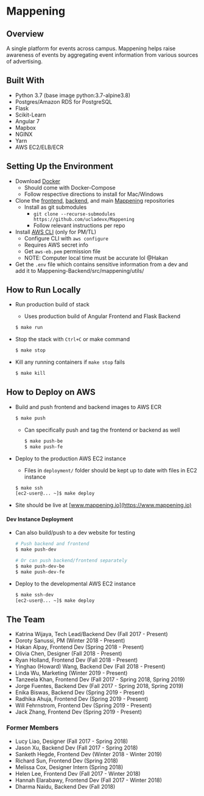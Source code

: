 # Mappening

## Overview
A single platform for events across campus. Mappening helps raise awareness of events by aggregating event information from various sources of advertising.

## Built With

- Python 3.7 (base image python:3.7-alpine3.8)
- Postgres/Amazon RDS for PostgreSQL
- Flask
- Scikit-Learn
- Angular 7
- Mapbox
- NGINX
- Yarn
- AWS EC2/ELB/ECR

## Setting Up the Environment

- Download [Docker](https://www.docker.com) 
  - Should come with Docker-Compose
  - Follow respective directions to install for Mac/Windows
- Clone the [frontend](https://github.com/ucladevx/Mappening-Frontend), [backend](https://github.com/ucladevx/Mappening-Backend), and main [Mappening](https://github.com/ucladevx/Mappening) repositories
  - Install as git submodules
    - `git clone --recurse-submodules https://github.com/ucladevx/Mappening`
    - Follow relevant instructions per repo
- Install [AWS CLI](https://docs.aws.amazon.com/cli/latest/userguide/cli-chap-install.html) (only for PM/TL)
  - Configure CLI with `aws configure`
  - Requires AWS secret info
  - Get `aws-eb.pem` permission file
  - NOTE: Computer local time must be accurate lol @Hakan
- Get the `.env` file which contains sensitive information from a dev and add it to Mappening-Backend/src/mappening/utils/

## How to Run Locally

- Run production build of stack

  - Uses production build of Angular Frontend and Flask Backend

  ```bash
  $ make run
  ```

- Stop the stack with `Ctrl+C` or make command

  ```bash
  $ make stop
  ```

- Kill any running containers if `make stop` fails

  ```bash
  $ make kill
  ```

## How to Deploy on AWS

- Build and push frontend and backend images to AWS ECR

  ```bash
  $ make push
  ```

  - Can specifically push and tag the frontend or backend as well

    ```bash
    $ make push-be
    $ make push-fe
    ```

- Deploy to the production AWS EC2 instance

  - Files in `deployment/` folder should be kept up to date with files in EC2 instance

  ```bash
  $ make ssh
  [ec2-user@... ~]$ make deploy
  ```

- Site should be live at [www.mappening.io](https://www.mappening.io)

#### Dev Instance Deployment

- Can also build/push to a dev website for testing

  ```bash
  # Push backend and frontend
  $ make push-dev
  
  # Or can push backend/frontend separately
  $ make push-dev-be
  $ make push-dev-fe
  ```

- Deploy to the developmental AWS EC2 instance

  ```bash
  $ make ssh-dev
  [ec2-user@... ~]$ make deploy
  ```

## The Team

  - Katrina Wijaya, Tech Lead/Backend Dev (Fall 2017 - Present)
  - Doroty Sanussi, PM (Winter 2018 - Present)
  - Hakan Alpay, Frontend Dev (Spring 2018 - Present)
  - Olivia Chen, Designer (Fall 2018 - Present)
  - Ryan Holland, Frontend Dev (Fall 2018 - Present)
  - Yinghao (Howard) Wang, Backend Dev (Fall 2018 - Present)
  - Linda Wu, Marketing (Winter 2019 - Present)
  - Tanzeela Khan, Frontend Dev (Fall 2017 - Spring 2018, Spring 2019)
  - Jorge Fuentes, Backend Dev (Fall 2017 - Spring 2018, Spring 2019)
  - Enika Biswas, Backend Dev (Spring 2019 - Present)
  - Radhika Ahuja, Frontend Dev (Spring 2019 - Present)
  - Will Fehrnstrom, Frontend Dev (Spring 2019 - Present)
  - Jack Zhang, Frontend Dev (Spring 2019 - Present)

### Former Members
  - Lucy Liao, Designer (Fall 2017 - Spring 2018)
  - Jason Xu, Backend Dev (Fall 2017 - Spring 2018)
  - Sanketh Hegde, Frontend Dev (Winter 2018 - Winter 2019)
  - Richard Sun, Frontend Dev (Spring 2018)
  - Melissa Cox, Designer Intern (Spring 2018)
  - Helen Lee, Frontend Dev (Fall 2017 - Winter 2018)
  - Hannah Elarabawy, Frontend Dev (Fall 2017 - Winter 2018)
  - Dharma Naidu, Backend Dev (Fall 2018)

